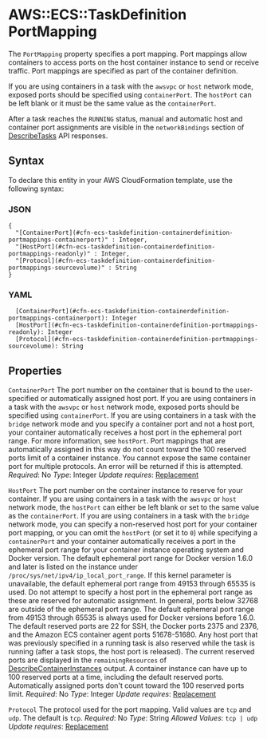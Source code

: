 # AWS::ECS::TaskDefinition PortMapping<a name="aws-properties-ecs-taskdefinition-containerdefinitions-portmappings"></a>

The `PortMapping` property specifies a port mapping\. Port mappings allow containers to access ports on the host container instance to send or receive traffic\. Port mappings are specified as part of the container definition\.

If you are using containers in a task with the `awsvpc` or `host` network mode, exposed ports should be specified using `containerPort`\. The `hostPort` can be left blank or it must be the same value as the `containerPort`\.

After a task reaches the `RUNNING` status, manual and automatic host and container port assignments are visible in the `networkBindings` section of [DescribeTasks](https://docs.aws.amazon.com/AmazonECS/latest/APIReference/API_DescribeTasks.html) API responses\.

## Syntax<a name="aws-properties-ecs-taskdefinition-containerdefinitions-portmappings-syntax"></a>

To declare this entity in your AWS CloudFormation template, use the following syntax:

### JSON<a name="aws-properties-ecs-taskdefinition-containerdefinitions-portmappings-syntax.json"></a>

```
{
  "[ContainerPort](#cfn-ecs-taskdefinition-containerdefinition-portmappings-containerport)" : Integer,
  "[HostPort](#cfn-ecs-taskdefinition-containerdefinition-portmappings-readonly)" : Integer,
  "[Protocol](#cfn-ecs-taskdefinition-containerdefinition-portmappings-sourcevolume)" : String
}
```

### YAML<a name="aws-properties-ecs-taskdefinition-containerdefinitions-portmappings-syntax.yaml"></a>

```
  [ContainerPort](#cfn-ecs-taskdefinition-containerdefinition-portmappings-containerport): Integer
  [HostPort](#cfn-ecs-taskdefinition-containerdefinition-portmappings-readonly): Integer
  [Protocol](#cfn-ecs-taskdefinition-containerdefinition-portmappings-sourcevolume): String
```

## Properties<a name="aws-properties-ecs-taskdefinition-containerdefinitions-portmappings-properties"></a>

`ContainerPort`  <a name="cfn-ecs-taskdefinition-containerdefinition-portmappings-containerport"></a>
The port number on the container that is bound to the user\-specified or automatically assigned host port\.
If you are using containers in a task with the `awsvpc` or `host` network mode, exposed ports should be specified using `containerPort`\.
If you are using containers in a task with the `bridge` network mode and you specify a container port and not a host port, your container automatically receives a host port in the ephemeral port range\. For more information, see `hostPort`\. Port mappings that are automatically assigned in this way do not count toward the 100 reserved ports limit of a container instance\.
You cannot expose the same container port for multiple protocols\. An error will be returned if this is attempted\.
*Required*: No
*Type*: Integer
*Update requires*: [Replacement](https://docs.aws.amazon.com/AWSCloudFormation/latest/UserGuide/using-cfn-updating-stacks-update-behaviors.html#update-replacement)

`HostPort`  <a name="cfn-ecs-taskdefinition-containerdefinition-portmappings-readonly"></a>
The port number on the container instance to reserve for your container\.
If you are using containers in a task with the `awsvpc` or `host` network mode, the `hostPort` can either be left blank or set to the same value as the `containerPort`\.
If you are using containers in a task with the `bridge` network mode, you can specify a non\-reserved host port for your container port mapping, or you can omit the `hostPort` \(or set it to `0`\) while specifying a `containerPort` and your container automatically receives a port in the ephemeral port range for your container instance operating system and Docker version\.
The default ephemeral port range for Docker version 1\.6\.0 and later is listed on the instance under `/proc/sys/net/ipv4/ip_local_port_range`\. If this kernel parameter is unavailable, the default ephemeral port range from 49153 through 65535 is used\. Do not attempt to specify a host port in the ephemeral port range as these are reserved for automatic assignment\. In general, ports below 32768 are outside of the ephemeral port range\.
The default ephemeral port range from 49153 through 65535 is always used for Docker versions before 1\.6\.0\.
The default reserved ports are 22 for SSH, the Docker ports 2375 and 2376, and the Amazon ECS container agent ports 51678\-51680\. Any host port that was previously specified in a running task is also reserved while the task is running \(after a task stops, the host port is released\)\. The current reserved ports are displayed in the `remainingResources` of [DescribeContainerInstances](https://docs.aws.amazon.com/AmazonECS/latest/APIReference/API_DescribeContainerInstances.html) output\. A container instance can have up to 100 reserved ports at a time, including the default reserved ports\. Automatically assigned ports don't count toward the 100 reserved ports limit\.
*Required*: No
*Type*: Integer
*Update requires*: [Replacement](https://docs.aws.amazon.com/AWSCloudFormation/latest/UserGuide/using-cfn-updating-stacks-update-behaviors.html#update-replacement)

`Protocol`  <a name="cfn-ecs-taskdefinition-containerdefinition-portmappings-sourcevolume"></a>
The protocol used for the port mapping\. Valid values are `tcp` and `udp`\. The default is `tcp`\.
*Required*: No
*Type*: String
*Allowed Values*: `tcp | udp`
*Update requires*: [Replacement](https://docs.aws.amazon.com/AWSCloudFormation/latest/UserGuide/using-cfn-updating-stacks-update-behaviors.html#update-replacement)
